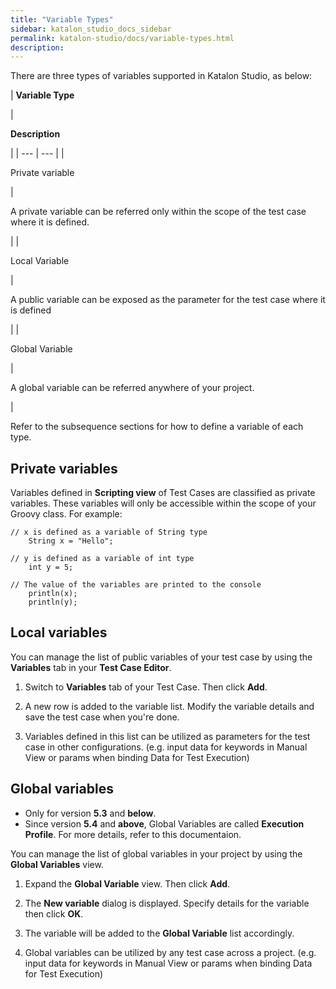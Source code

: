 ```yaml
---
title: "Variable Types" 
sidebar: katalon_studio_docs_sidebar
permalink: katalon-studio/docs/variable-types.html 
description: 
---
```

There are three types of variables supported in Katalon Studio, as below:

| 
**Variable Type**

 | 

**Description**

 |
| --- | --- |
| 

Private variable

 | 

A private variable can be referred only within the scope of the test case where it is defined.

 |
| 

Local Variable

 | 

A public variable can be exposed as the parameter for the test case where it is defined

 |
| 

Global Variable

 | 

A global variable can be referred anywhere of your project.

 |

Refer to the subsequence sections for how to define a variable of each type.

Private variables
-----------------

Variables defined in **Scripting view** of Test Cases are classified as private variables. These variables will only be accessible within the scope of your Groovy class. For example:

```
// x is defined as a variable of String type
	String x = "Hello";
 
// y is defined as a variable of int type
    int y = 5;
		
// The value of the variables are printed to the console 
    println(x);
    println(y);
```

Local variables
---------------

You can manage the list of public variables of your test case by using the **Variables** tab in your **Test Case Editor**.

1.  Switch to **Variables** tab of your Test Case. Then click **Add**.  
      
      
    
2.  A new row is added to the variable list. Modify the variable details and save the test case when you're done.  
      
      
    
3.  Variables defined in this list can be utilized as parameters for the test case in other configurations. (e.g. input data for keywords in Manual View or params when binding Data for Test Execution)

Global variables
----------------

*   Only for version **5.3** and **below**.
*   Since version **5.4** and **above**, Global Variables are called **Execution Profile**. For more details, refer to this documentaion.

You can manage the list of global variables in your project by using the **Global Variables** view.

1.  Expand the **Global Variable** view. Then click **Add**.   
      
      
    
2.  The **New variable** dialog is displayed. Specify details for the variable then click **OK**.  
      
      
    
3.  The variable will be added to the **Global Variable** list accordingly.  
      
      
    
4.  Global variables can be utilized by any test case across a project. (e.g. input data for keywords in Manual View or params when binding Data for Test Execution)